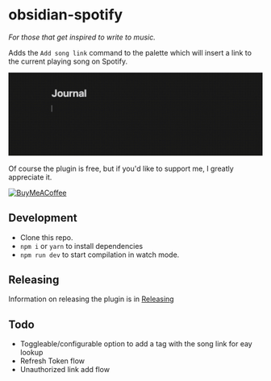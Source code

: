 # obsidian-spotify

*For those that get inspired to write to music.*

Adds the `Add song link` command to the palette which will insert a link to the current playing song on Spotify.

![GIF Demo](./obsidian-spotify-demo.gif)

Of course the plugin is free, but if you'd like to support me, I greatly appreciate it.

[<img src="https://cdn.buymeacoffee.com/buttons/v2/default-yellow.png" alt="BuyMeACoffee" width="100">](https://www.buymeacoffee.com/cutaiar)

## Development

- Clone this repo.
- `npm i` or `yarn` to install dependencies
- `npm run dev` to start compilation in watch mode.

## Releasing

Information on releasing the plugin is in [Releasing](./Releasing.md)

## Todo

- Toggleable/configurable option to add a tag with the song link for eay lookup
- Refresh Token flow
- Unauthorized link add flow
